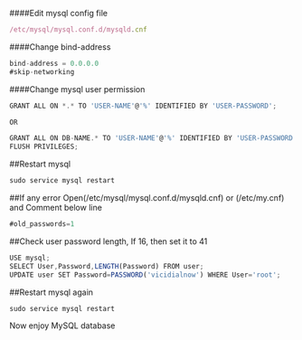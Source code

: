 ####Edit mysql config file
```javascript
/etc/mysql/mysql.conf.d/mysqld.cnf
```
####Change bind-address
```javascript
bind-address = 0.0.0.0
#skip-networking
```
####Change mysql user permission
```javascript
GRANT ALL ON *.* TO 'USER-NAME'@'%' IDENTIFIED BY 'USER-PASSWORD';

OR

GRANT ALL ON DB-NAME.* TO 'USER-NAME'@'%' IDENTIFIED BY 'USER-PASSWORD';
FLUSH PRIVILEGES;
```
##Restart mysql
```javascript
sudo service mysql restart
```

##If any error Open(/etc/mysql/mysql.conf.d/mysqld.cnf) or (/etc/my.cnf) and Comment below line
```javascript
#old_passwords=1
```

##Check user password length, If 16, then set it to 41
```javascript
USE mysql;
SELECT User,Password,LENGTH(Password) FROM user;
UPDATE user SET Password=PASSWORD('vicidialnow') WHERE User='root';
```
##Restart mysql again
```javascript
sudo service mysql restart
```

Now enjoy MySQL database
